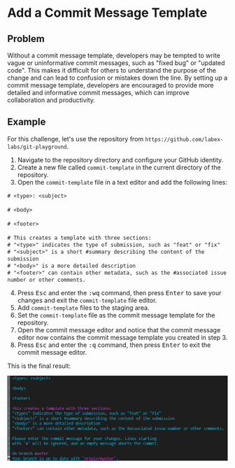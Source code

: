 # Add a Commit Message Template

## Problem

Without a commit message template, developers may be tempted to write vague or uninformative commit messages, such as "fixed bug" or "updated code". This makes it difficult for others to understand the purpose of the change and can lead to confusion or mistakes down the line. By setting up a commit message template, developers are encouraged to provide more detailed and informative commit messages, which can improve collaboration and productivity.

## Example

For this challenge, let's use the repository from `https://github.com/labex-labs/git-playground`.

1. Navigate to the repository directory and configure your GitHub identity.
2. Create a new file called `commit-template` in the current directory of the repository.
3. Open the `commit-template` file in a text editor and add the following lines:
```shell
# <type>: <subject>

# <body>

# <footer>

# This creates a template with three sections:
# "<type>" indicates the type of submission, such as "feat" or "fix"
# "<subject>" is a short #summary describing the content of the submission
# "<body>" is a more detailed description
# "<footer>" can contain other metadata, such as the #associated issue number or other comments.
```
4. Press <kbd>Esc</kbd> and enter the <kbd>:wq</kbd> command, then press <kbd>Enter</kbd> to save your changes and exit the `commit-template` file editor.
5. Add `commit-template` files to the staging area.
6. Set the `commit-template` file as the commit message template for the repository.
7. Open the commit message editor and notice that the commit message editor now contains the commit message template you created in step 3.
8. Press <kbd>Esc</kbd> and enter the <kbd>:q</kbd> command, then press <kbd>Enter</kbd> to exit the commit message editor.

This is the final result:

![<result>](./assets/challenge-commit-template-step1-1.png)
